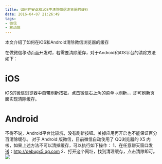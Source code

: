 ```yaml
---
title: 如何在安卓和iOS中清除微信浏览器的缓存
date: 2016-04-07 21:26:49
tags:
- 微信
- 移动端
---
```

本文介绍了如何在iOS和Android清除微信浏览器的缓存
<!-- more -->
在做微信移动页面开发时，若需要清除缓存，对于Android和iOS平台的清除方法如下：
# iOS
iOS的微信浏览器中自带刷新按钮。点击微信右上角的菜单->刷新，，即可刷新页面实现清除缓存。
# Android
不得不说，Android平台比较坑，没有刷新按钮。关掉应用再开启也不能保证百分百清除缓存。
对于 Android 版微信，目前微信自动使用了 QQ浏览器的 X5 内核，如果上述方法不可以清掉缓存，可以执行如下操作：
1、在任意聊天窗口发送：http://debugx5.qq.com
2、打开这个网址，找到清理缓存，点击清除即可。
![](http://7xr6yj.com1.z0.glb.clouddn.com/wechat-clean-cache.jpg)
